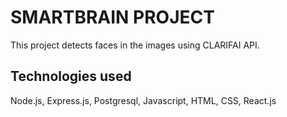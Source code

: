 # SMARTBRAIN PROJECT

This project detects faces in the images using CLARIFAI API.

## Technologies used

Node.js, Express.js, Postgresql, Javascript, HTML, CSS, React.js
